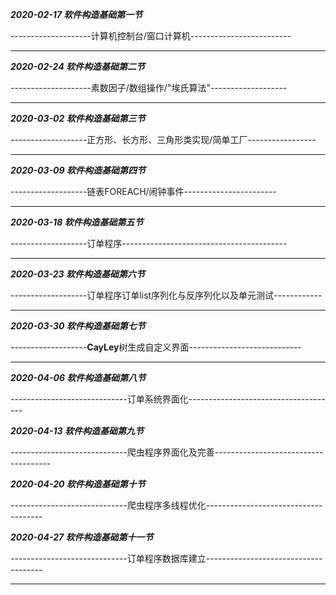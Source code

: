 ***2020-02-17                           软件构造基础第一节***

--------------------计算机控制台/窗口计算机-------------------------

---

***2020-02-24							软件构造基础第二节***

--------------------素数因子/数组操作/"埃氏算法"-------------------

---

***2020-03-02							软件构造基础第三节***

-------------------正方形、长方形、三角形类实现/简单工厂-----------------

---

***2020-03-09							软件构造基础第四节***

-------------------链表FOREACH/闹钟事件-----------------------

---

***2020-03-18							软件构造基础第五节***

-------------------订单程序-----------------------------------------

---

***2020-03-23                          软件构造基础第六节***

-------------------订单程序订单list序列化与反序列化以及单元测试------------

---

***2020-03-30                          软件构造基础第七节***

-------------------**CayLey**树生成自定义界面----------------------------

---

***2020-04-06                          软件构造基础第八节***

-----------------------------订单系统界面化-------------------------------------

***2020-04-13                        软件构造基础第九节***

-----------------------------爬虫程序界面化及完善-------------------------------------

***2020-04-20                        软件构造基础第十节***

-----------------------------爬虫程序多线程优化-------------------------------------

***2020-04-27                        软件构造基础第十一节***

-----------------------------订单程序数据库建立-------------------------------------

---------------------------------
